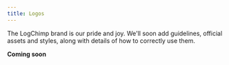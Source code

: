 ```yaml
---
title: Logos
---
```


The LogChimp brand is our pride and joy. We'll soon add guidelines, official assets and styles, along with details of how to correctly use them.

**Coming soon**
